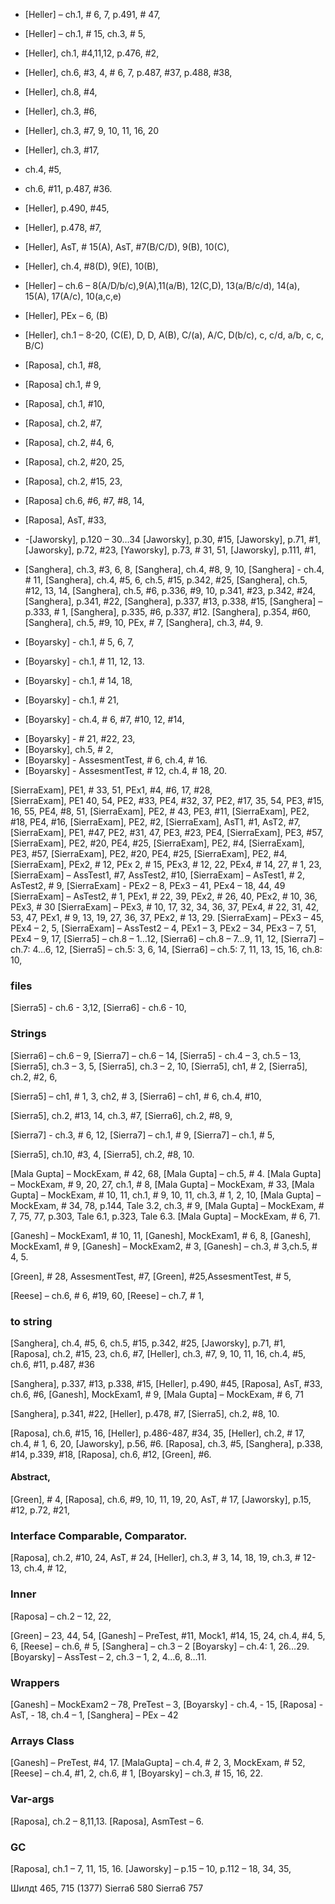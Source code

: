 + [Heller] – ch.1, # 6, 7, p.491, # 47,
+ [Heller] – ch.1, # 15, ch.3, # 5,
+ [Heller], ch.1, #4,11,12, p.476, #2,	
+ [Heller], ch.6, #3, 4, # 6, 7, p.487, #37, p.488, #38, 
+ [Heller], ch.8, #4,
+ [Heller], ch.3, #6,
+ [Heller], ch.3, #7, 9, 10, 11, 16, 20
+ [Heller], ch.3, #17,
+ ch.4, #5, 
+ ch.6, #11, p.487, #36.
+ [Heller], p.490, #45, 
+ [Heller], p.478, #7, 
+ [Heller], AsT, # 15(A), AsT, #7(B/C/D), 9(B), 10(C),
+ [Heller], ch.4, #8(D), 9(E), 10(B),
+ [Heller] – ch.6 – 8(A/D/b/c),9(A),11(a/B), 12(C,D), 13(a/B/c/d), 14(a), 15(A), 17(A/c), 10(a,c,e)
+ [Heller], PEx – 6, (B)
+ [Heller], ch.1 – 8-20, (C(E), D, D, A(B), C/(a), A/C, D(b/c), c, c/d, a/b, c, c, B/C)

+ [Raposa], ch.1, #8, 
+ [Raposa]  ch.1, # 9,
+ [Raposa], ch.1, #10,
+ [Raposa], ch.2, #7,
+ [Raposa], ch.2, #4, 6,
+ [Raposa], ch.2, #20, 25,
+ [Raposa], ch.2, #15, 23, 
+ [Raposa]  ch.6, #6, #7, #8, 14,
+ [Raposa], AsT, #33, 

+ -[Jaworsky], p.120 – 30…34
[Jaworsky], p.30, #15, 
[Jaworsky], p.71, #1, 
[Jaworsky], p.72, #23, 
[Yaworsky], p.73, # 31, 51,
[Jaworsky], p.111, #1,


+ [Sanghera], ch.3, #3, 6, 8, 
[Sanghera], ch.4, #8, 9, 10,
[Sanghera] - ch.4, # 11,
[Sanghera], ch.4, #5, 6, ch.5, #15, p.342, #25, 
[Sanghera], ch.5, #12, 13, 14,
[Sanghera], ch.5, #6,
p.336, #9, 10, p.341, #23, p.342, #24, 
[Sanghera], p.341, #22, 
[Sanghera], p.337, #13, p.338, #15, 
[Sanghera] – p.333, # 1,
[Sanghera], p.335, #6, p.337, #12.
[Sanghera], p.354, #60,
[Sanghera], ch.5, #9, 10, PEx, # 7,
[Sanghera], ch.3, #4, 9.


+ [Boyarsky] - ch.1, # 5, 6, 7, 
+ [Boyarsky] - ch.1, # 11, 12, 13.
+ [Boyarsky] - ch.1, # 14, 18, 
+ [Boyarsky] -  ch.1, # 21, 
- [Boyarsky] - ch.4, # 6, #7, #10, 12, #14,
+ [Boyarsky] - # 21, #22, 23,
+ [Boyarsky],  ch.5, # 2,
+ [Boyarsky] - AssesmentTest, # 6, ch.4, # 16.
+ [Boyarsky] - AssesmentTest, # 12, ch.4, # 18, 20. 

[SierraExam], PE1, # 33, 51, PEx1, #4, #6, 17, #28,  
[SierraExam], PE1  40, 54, PE2, #33, PE4, #32, 37,
              PE2, #17, 35, 54, PE3, #15, 16, 55, PE4, #8, 51,
[SierraExam], PE2, # 43, PE3, #11,
[SierraExam], PE2, #18, PE4, #16,
[SierraExam], PE2, #2,
[SierraExam], AsT1, #1, AsT2, #7, 
[SierraExam], PE1, #47, PE2, #31, 47, PE3, #23, PE4, 
[SierraExam], PE3, #57, 
[SierraExam], PE2, #20, PE4, #25, 
[SierraExam], PE2, #4, 
[SierraExam], PE3, #57, 
[SierraExam], PE2, #20, PE4, #25,
[SierraExam], PE2, #4,
[SierraExam], PEx2, # 12, PEx 2, # 15, PEx3, # 12, 22, PEx4, # 14, 27, # 1, 23,
[SierraExam] – AssTest1, #7,  AssTest2, #10,
[SierraExam] – AsTest1, # 2, AsTest2, # 9,
[SierraExam] - PEx2 – 8,  PEx3 – 41, PEx4 – 18, 44, 49
[SierraExam] – AsTest2, # 1, PEx1, # 22, 39, PEx2, # 26, 40, PEx2, # 10, 36, PEx3, # 30
[SierraExam] – PEx3, # 10, 17, 32, 34, 36, 37, PEx4, # 22, 31, 42, 53, 47,
PEx1, # 9, 13, 19, 27, 36, 37, PEx2, # 13, 29.
[SierraExam] – PEx3 – 45, PEx4 – 2, 5,
[SierraExam] – AssTest2 – 4, PEx1 – 3, PEx2 – 34, PEx3 – 7, 51, PEx4 – 9, 17, 
[Sierra5] – ch.8 – 1…12,
[Sierra6] – ch.8 – 7…9, 11, 12, 
[Sierra7] – ch.7: 4…6, 12, 
[Sierra5] – ch.5: 3, 6, 14, 
[Sierra6] – ch.5: 7, 11, 13, 15, 16, ch.8: 10,
### files
[Sierra5] - ch.6 - 3,12,
[Sierra6] - ch.6 - 10,
### Strings
[Sierra6] – ch.6 – 9,
[Sierra7] – ch.6 – 14,
[Sierra5] - ch.4 – 3, ch.5 – 13,
[Sierra5], ch.3 – 3, 5,
[Sierra5], ch.3 – 2, 10,
[Sierra5], ch1, # 2,
[Sierra5], ch.2, #2, 6,

[Sierra5] – ch1, # 1, 3, ch2, # 3,
[Sierra6] – ch1, # 6, ch.4, #10,
 
[Sierra5], ch.2, #13, 14, ch.3, #7,
[Sierra6], ch.2, #8, 9,

[Sierra7] - ch.3, # 6, 12,
[Sierra7] – ch.1, # 9,
[Sierra7] – ch.1, # 5,

[Sierra5], ch.10, #3, 4,
[Sierra5], ch.2, #8, 10.


[Mala Gupta] – MockExam, # 42, 68,
[Mala Gupta] – ch.5, # 4.
[Mala Gupta] – MockExam, # 9, 20, 27,  ch.1, # 8,
[Mala Gupta] – MockExam, # 33,
[Mala Gupta] – MockExam, # 10, 11, ch.1, # 9, 10, 11, ch.3, # 1, 2, 10, 
[Mala Gupta] – MockExam, # 34, 78, p.144, Tale 3.2, ch.3, # 9, 
[Mala Gupta] – MockExam, # 7, 75, 77, p.303, Tale 6.1,  p.323, Tale 6.3. 
[Mala Gupta] – MockExam, # 6, 71.

[Ganesh] – MockExam1, # 10, 11,
[Ganesh], MockExam1, # 6, 8, 
[Ganesh], MockExam1, # 9, 
[Ganesh] – MockExam2, # 3,
[Ganesh] – ch.3, # 3,ch.5, # 4, 5. 

[Green], # 28, AssesmentTest, #7,
 [Green], #25,AssesmentTest, # 5,

[Reese] – ch.6, # 6, #19, 60, 
[Reese] – ch.7, # 1,


### to string 

[Sanghera], ch.4, #5, 6, ch.5, #15, p.342, #25, 
[Jaworsky], p.71, #1,
[Raposa], ch.2, #15, 23, ch.6, #7, 
 [Heller], ch.3, #7, 9, 10, 11, 16, ch.4, #5, ch.6, #11, p.487, #36

[Sanghera], p.337, #13, p.338, #15,
[Heller], p.490, #45,
[Raposa], AsT, #33, ch.6, #6,
[Ganesh], MockExam1, # 9,
[Mala Gupta] – MockExam, # 6, 71

[Sanghera], p.341, #22,
[Heller], p.478, #7,
[Sierra5], ch.2, #8, 10.

[Raposa], ch.6, #15, 16,
[Heller], p.486-487, #34, 35, 
[Heller], ch.2, # 17, ch.4, # 1, 6, 20,
[Jaworsky], p.56, #6.
[Raposa], ch.3, #5,
[Sanghera], p.338, #14, p.339, #18, 
[Raposa], ch.6, #12,
[Green], #6.

#### Abstract,
[Green], # 4, 
[Raposа], ch.6, #9, 10, 11, 19, 20, AsT, # 17,
[Jaworsky], p.15, #12, p.72, #21,

### Interface Comparable, Comparator.
[Raposа], ch.2, #10, 24, AsT, # 24, 
[Heller],  ch.3, # 3, 14, 18, 19, ch.3, # 12-13, ch.4, # 12, 

### Inner

[Raposa] – ch.2 – 12, 22, 

[Green] – 23, 44, 54,
[Ganesh] – PreTest, #11, Mock1, #14, 15, 24, ch.4, #4, 5, 6,
[Reese] – ch.6, # 5,
[Sanghera] – ch.3 – 2
[Boyarsky] – ch.4: 1, 26…29.
[Boyarsky] – AssTest – 2, ch.3 – 1, 2, 4…6, 8…11. 

### Wrappers
[Ganesh] – MockExam2 – 78, PreTest – 3,
[Boyarsky] - ch.4, - 15,
[Raposa] - AsT, - 18,  ch.4 – 1,
[Sanghera] – PEx – 42


###  Arrays Class
[Ganesh] – PreTest, #4, 17.
[MalaGupta] – ch.4, # 2, 3, MockExam, # 52,
[Reese] – ch.4, #1, 2, ch.6, # 1, 
[Boyarsky] – ch.3, # 15, 16, 22.

###  Var-args
[Raposa], ch.2 – 8,11,13.
[Raposa], AsmTest – 6.

### GC
[Raposa], ch.1 – 7, 11, 15, 16.
[Jaworsky] – p.15 – 10,  p.112 – 18, 34, 35,

Шилдt 465, 715 (1377)
Sierra6 580 
Sierra6 757 
